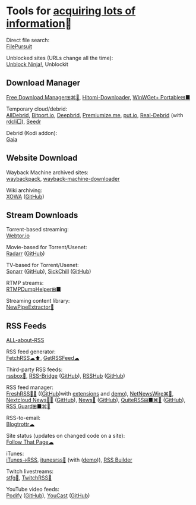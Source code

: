 
# Tools for [acquiring lots of information](https://notageni.us/information)💩

Direct file search:  
[FilePursuit](https://filepursuit.com/)

Unblocked sites (URLs change all the time):  
[Unblock Ninja!](https://unblockninja.com/),
Unblockit

## Download Manager

[Free Download Manager⊞⌘🐧](https://www.freedownloadmanager.org/),
[Hitomi-Downloader](https://github.com/KurtBestor/Hitomi-Downloader),
[WinWGet+ Portable⊞■](https://portableapps.com/apps/internet/winwget_portable)

Temporary cloud/debrid:  
[AllDebrid](https://alldebrid.com/),
[Bitport.io](https://bitport.io/),
[Deepbrid](https://www.deepbrid.com/),
[Premiumize.me](https://www.premiumize.me/),
[put.io](https://put.io/),
[Real-Debrid](https://real-debrid.com/) (with [rdcli□](https://github.com/johackim/rdcli)),
[Seedr](https://www.seedr.cc/)

Debrid (Kodi addon):  
[Gaia](https://gaiakodi.com/)

## Website Download

Wayback Machine archived sites:  
[waybackpack](https://github.com/jsvine/waybackpack),
[wayback-machine-downloader](https://github.com/hartator/wayback-machine-downloader)

Wiki archiving:  
[XOWA](http://xowa.org/) ([GitHub](https://github.com/gnosygnu/xowa))

## Stream Downloads

Torrent-based streaming:  
[Webtor.io](https://webtor.io/)

Movie-based for Torrent/Usenet:  
[Radarr](https://radarr.video/) ([GitHub](https://github.com/Radarr/Radarr))

TV-based for Torrent/Usenet:  
[Sonarr](https://sonarr.tv/) ([GitHub](https://github.com/Sonarr/Sonarr)),
[SickChill](https://sickchill.github.io/) ([GitHub](https://github.com/SickChill/SickChill))

RTMP streams:  
[RTMPDumpHelper⊞■](https://www.nirsoft.net/utils/rtmp_dump_helper.html)

Streaming content library:  
[NewPipeExtractor🔌](https://github.com/TeamNewPipe/NewPipeExtractor)

## RSS Feeds

[ALL-about-RSS](https://github.com/AboutRSS/ALL-about-RSS)

RSS feed generator:  
[FetchRSS☁⬆️](https://fetchrss.com/),
[GetRSSFeed☁](https://getrssfeed.com/)

Third-party RSS feeds:  
[rssbox💾](https://github.com/stefansundin/rssbox),
[RSS-Bridge](https://rss-bridge.org/bridge01/) ([GitHub](https://github.com/RSS-Bridge/rss-bridge)),
[RSSHub](https://docs.rsshub.app/) ([GitHub](https://github.com/DIYgod/RSSHub))

RSS feed manager:  
[FreshRSS💾🤖](https://freshrss.org/) (([GitHub](https://github.com/FreshRSS/FreshRSS))with [extensions](https://github.com/cn-tools/cntools_FreshRssExtensions) and [demo](https://demo.freshrss.org/i/?rid=65834a6431fb4)),
[NetNewsWire⌘🍎](https://netnewswire.com/),
[Nextcloud News💾🤖](https://apps.nextcloud.com/apps/news) ([GitHub](https://github.com/nextcloud/news)),
[News🤖](https://f-droid.org/packages/co.appreactor.news/) ([GitHub](https://github.com/bubelov/news)),
[QuiteRSS⊞■⌘🐧](https://quiterss.org/) ([GitHub](https://github.com/QuiteRSS/quiterss)),
[RSS Guard⊞■⌘🐧](https://github.com/martinrotter/rssguard)

RSS-to-email:  
[Blogtrottr☁](https://blogtrottr.com)

Site status (updates on changed code on a site):  
[Follow That Page☁](https://www.followthatpage.com/)

iTunes:  
[iTunes→RSS](https://podshows.fr/itunesrss),
[itunesrss💾](https://github.com/gromnitsky/itunesrss) (with ([demo](https://gromnitsky.users.sourceforge.net/js/itunesrss/))),
[RSS Builder](https://rss.applemarketingtools.com/)

Twitch livestreams:  
[stfg💾](https://github.com/m3taas/stfg),
[TwitchRSS💾](https://github.com/lzeke0/TwitchRSS)

YouTube video feeds:  
[Podify](https://www.podify.org/) ([GitHub](https://github.com/podify-org/podify)),
[YouCast](http://youcast.i3arnon.com/) ([GitHub](https://github.com/i3arnon/YouCast))
